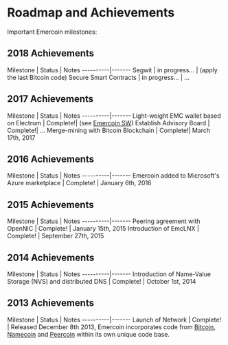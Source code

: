 # Roadmap and Achievements

Important Emercoin milestones:

2018 Achievements
-----------------
Milestone | Status | Notes
----------|-------
Segwit | in progress... | (apply the last Bitcoin code)
Secure Smart Contracts  | in progress... | ...

2017 Achievements
-----------------
Milestone | Status | Notes
----------|-------
Light-weight EMC wallet based on Electrum 	| Complete!| (see [Emercoin SW](../Install_Software/Mobile_Wallets/Emercoin_SW))
Establish Advisory Board | Complete!| ...
Merge-mining with Bitcoin Blockchain | Complete!| March 17th, 2017

2016 Achievements
-----------------
Milestone | Status | Notes
----------|-------
Emercoin added to Microsoft's Azure marketplace | Complete! | January 6th, 2016

2015 Achievements
-----------------
Milestone | Status | Notes
----------|-------
Peering agreement with OpenNIC 		| Complete! | January 15th, 2015
Introduction of EmcLNX 		| Complete! | September 27th, 2015

2014 Achievements
-----------------

Milestone | Status | Notes
----------|-------
Introduction of Name-Value Storage (NVS) and distributed DNS | Complete! | October 1st, 2014

2013 Achievements
-----------------

Milestone | Status | Notes
----------|-------
Launch of Network | Complete! | Released December 8th 2013, Emercoin incorporates code from [Bitcoin](https://en.wikipedia.org/wiki/Bitcoin), [Namecoin](https://en.wikipedia.org/wiki/Namecoin) and [Peercoin](https://en.wikipedia.org/wiki/Peercoin) within its own unique code base.
